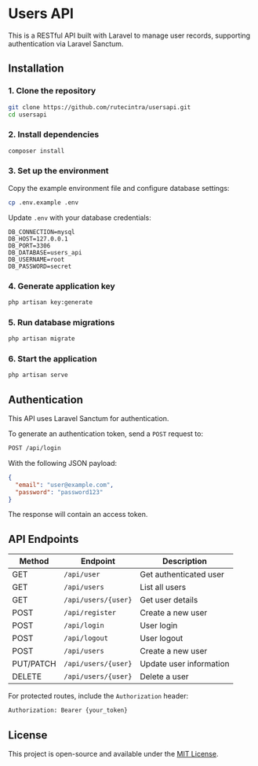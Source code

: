 # Users API

This is a RESTful API built with Laravel to manage user records, supporting authentication via Laravel Sanctum.

## **Installation**

### **1. Clone the repository**

```sh
git clone https://github.com/rutecintra/usersapi.git
cd usersapi
```

### **2. Install dependencies**

```sh
composer install
```

### **3. Set up the environment**

Copy the example environment file and configure database settings:

```sh
cp .env.example .env
```

Update `.env` with your database credentials:

```env
DB_CONNECTION=mysql
DB_HOST=127.0.0.1
DB_PORT=3306
DB_DATABASE=users_api
DB_USERNAME=root
DB_PASSWORD=secret
```

### **4. Generate application key**

```sh
php artisan key:generate
```

### **5. Run database migrations**

```sh
php artisan migrate
```

### **6. Start the application**

```sh
php artisan serve
```

## **Authentication**

This API uses Laravel Sanctum for authentication.

To generate an authentication token, send a `POST` request to:

```sh
POST /api/login
```

With the following JSON payload:

```json
{
  "email": "user@example.com",
  "password": "password123"
}
```

The response will contain an access token.

## **API Endpoints**

| Method      | Endpoint               | Description |
|------------|------------------------|-------------|
| GET        | `/api/user`            | Get authenticated user |
| GET        | `/api/users`           | List all users |
| GET        | `/api/users/{user}`    | Get user details |
| POST       | `/api/register`        | Create a new user |
| POST       | `/api/login`           | User login |
| POST       | `/api/logout`          | User logout |
| POST       | `/api/users`           | Create a new user |
| PUT/PATCH  | `/api/users/{user}`    | Update user information |
| DELETE     | `/api/users/{user}`    | Delete a user |

For protected routes, include the `Authorization` header:

```sh
Authorization: Bearer {your_token}
```

## **License**

This project is open-source and available under the [MIT License](LICENSE).